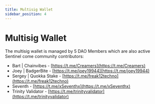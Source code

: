 ```yaml
---
title: Multisig Wallet
sidebar_position: 4
---
```


# Multisig Wallet

The multisig wallet is managed by 5 DAO Members which are also active Sentinel come community contributors:

- Bart | Chainvibes - [https://t.me/Creamers](https://t.me/Creamers)
- Joey | BadgerBite - [https://t.me/joey19944](https://t.me/joey19944)
- Sergey | Quokka Stake - [https://t.me/freak12techno](https://t.me/freak12techno)
- Seventh - [https://t.me/xSeventhx](https://t.me/xSeventhx)
- Trinity Validator - [https://t.me/trinityvalidator](https://t.me/trinityvalidator)